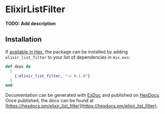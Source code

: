 # ElixirListFilter

**TODO: Add description**

## Installation

If [available in Hex](https://hex.pm/docs/publish), the package can be installed
by adding `elixir_list_filter` to your list of dependencies in `mix.exs`:

```elixir
def deps do
  [
    {:elixir_list_filter, "~> 0.1.0"}
  ]
end
```

Documentation can be generated with [ExDoc](https://github.com/elixir-lang/ex_doc)
and published on [HexDocs](https://hexdocs.pm). Once published, the docs can
be found at [https://hexdocs.pm/elixir_list_filter](https://hexdocs.pm/elixir_list_filter).

